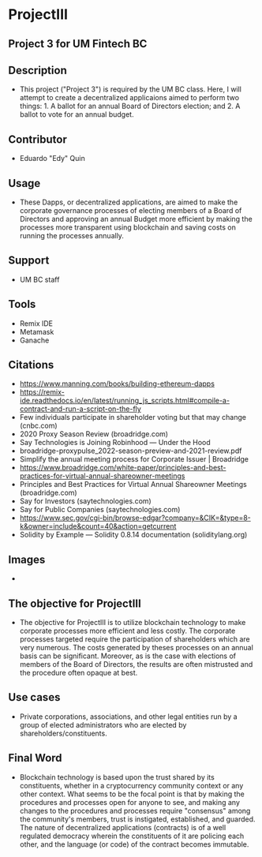 # ProjectIII
## Project 3 for UM Fintech BC
## Description
+ This project ("Project 3") is required by the UM BC class. Here, I will attempt to create a decentralized applicaions aimed to perform two things: 1. A ballot for an annual Board of Directors election; and 2. A ballot to vote for an annual budget.  

## Contributor
+ Eduardo "Edy" Quin

## Usage
+ These Dapps, or decentralized applications, are aimed to make the corporate governance processes of electing members of a Board of Directors and approving an annual Budget more efficient by making the processes more transparent using blockchain and saving costs on running the processes annually. 

## Support
+ UM BC staff

## Tools
+ Remix IDE
+ Metamask
+ Ganache

## Citations
+ https://www.manning.com/books/building-ethereum-dapps
+ https://remix-ide.readthedocs.io/en/latest/running_js_scripts.html#compile-a-contract-and-run-a-script-on-the-fly
+ Few individuals participate in shareholder voting but that may change (cnbc.com)
+ 2020 Proxy Season Review (broadridge.com)
+ Say Technologies is Joining Robinhood — Under the Hood
+ broadridge-proxypulse_2022-season-preview-and-2021-review.pdf
+ Simplify the annual meeting process for Corporate Issuer | Broadridge
+ https://www.broadridge.com/white-paper/principles-and-best-practices-for-virtual-annual-shareowner-meetings 
+ Principles and Best Practices for Virtual Annual Shareowner Meetings (broadridge.com)
+ Say for Investors (saytechnologies.com)
+ Say for Public Companies (saytechnologies.com)
+ https://www.sec.gov/cgi-bin/browse-edgar?company=&CIK=&type=8-k&owner=include&count=40&action=getcurrent 
+ Solidity by Example — Solidity 0.8.14 documentation (soliditylang.org) 


## Images
+ 

## The objective for ProjectIII
+ The objective for ProjectIII is to utilize blockchain technology to make corporate processes more efficient and less costly. The corporate processes targeted require the participation of shareholders which are very numerous. The costs generated by theses processes on an annual basis can be significant. Moreover, as is the case with elections of members of the Board of Directors, the results are often mistrusted and the procedure often opaque at best. 
 
## Use cases 
+ Private corporations, associations, and other legal entities run by a group of elected administrators who are elected by shareholders/constituents. 

## Final Word
+ Blockchain technology is based upon the trust shared by its constituents, whether in a cryptocurrency community context or any other context. What seems to be the focal point is that by making the procedures and processes open for anyone to see, and making any changes to the procedures and processes require "consensus" among the community's members, trust is instigated, established, and guarded. The  nature of decentralized applications (contracts) is of a well regulated democracy wherein the constituents of it are policing each other, and the language (or code) of the contract becomes immutable.  
